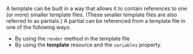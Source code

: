 A template can be built in a way that allows it to contain references to
one (or more) smaller template files. (These smaller template files are
also referred to as partials.) A partial can be referenced from a
template file in one of the following ways:

- By using the `render` method in the template file
- By using the **template** resource and the `variables` property.